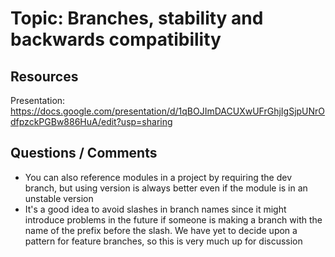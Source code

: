 # Topic: Branches, stability and backwards compatibility

## Resources

Presentation: https://docs.google.com/presentation/d/1qBOJImDACUXwUFrGhjIgSjpUNrOdfpzckPGBw886HuA/edit?usp=sharing

## Questions / Comments

- You can also reference modules in a project by requiring the dev branch, but using version is always better even if the module is in an unstable version
- It's a good idea to avoid slashes in branch names since it might introduce problems in the future if someone is making a branch with the name of the prefix before the slash. We have yet to decide upon a pattern for feature branches, so this is very much up for discussion

